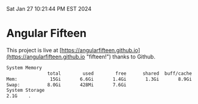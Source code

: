 Sat Jan 27 10:21:44 PM EST 2024

# Angular Fifteen


This project is live at [https://angularfifteen.github.io](https://angularfifteen.github.io "fifteen!") thanks to Github.

```bash
System Memory
               total        used        free      shared  buff/cache   available
Mem:            15Gi       6.6Gi       1.4Gi       1.3Gi       8.9Gi       8.7Gi
Swap:          8.0Gi       428Mi       7.6Gi
System Storage
2.1G	.

